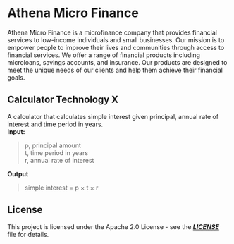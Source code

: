# Athena Micro Finance

Athena Micro Finance is a microfinance company that provides financial services to low-income individuals and small businesses. Our mission is to empower people to improve their lives and communities through access to financial services. We offer a range of financial products including microloans, savings accounts, and insurance. Our products are designed to meet the unique needs of our clients and help them achieve their financial goals.


## Calculator Technology X
A calculator that calculates simple interest given principal, annual rate of interest and time period in years.  
**Input:** 
<blockquote>
      p, principal amount  
  <br>t, time period in years  
  <br>r, annual rate of interest  
</blockquote>

**Output**  

<blockquote>
      simple interest = p &times; t &times; r  
</blockquote>

## License

This project is licensed under the Apache 2.0 License - see the ***[LICENSE](https://github.com/jslicense/Apache-2.0/blob/main/Apache-2.0.md)*** file for details.
